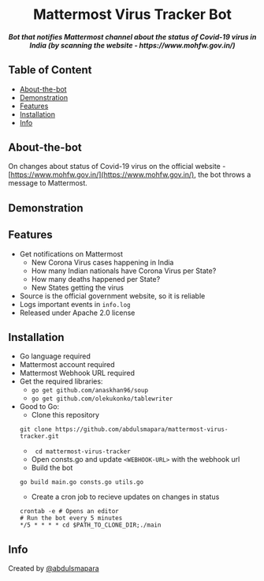 <p align="center">
	<h1 align="center">Mattermost Virus Tracker Bot</h1>
	<h5 align="center">Bot that notifies Mattermost channel about the status of Covid-19 virus in India (by scanning the website - https://www.mohfw.gov.in/)</h5>
</p>


## Table of Content
- [About-the-bot](#about-the-bot)
- [Demonstration](#demonstration)
- [Features](#features)
- [Installation](#installation)
- [Info](#info)


## About-the-bot

On changes about status of Covid-19 virus on the official website - [https://www.mohfw.gov.in/](https://www.mohfw.gov.in/), the bot throws a message to Mattermost.

## Demonstration

## Features

- Get notifications on Mattermost
	* New Corona Virus cases happening in India
	* How many Indian nationals have Corona Virus per State?
	* How many deaths happened per State?
	* New States getting the virus
- Source is the official government website, so it is reliable
- Logs important events in ```info.log```
- Released under Apache 2.0 license

## Installation

- Go language required
- Mattermost account required
- Mattermost Webhook URL required
- Get the required libraries:
	* ```go get github.com/anaskhan96/soup```
	* ```go get github.com/olekukonko/tablewriter```
- Good to Go:
	* Clone this repository
    ``` 
    git clone https://github.com/abdulsmapara/mattermost-virus-tracker.git
    ```
	* ``` cd mattermost-virus-tracker```
	* Open consts.go and update ```<WEBHOOK-URL>``` with the webhook url
	* Build the bot
	```
	go build main.go consts.go utils.go
	```
	* Create a cron job to recieve updates on changes in status
	``` 
	crontab -e # Opens an editor
	# Run the bot every 5 minutes
	*/5 * * * * cd $PATH_TO_CLONE_DIR;./main
	```

## Info

Created by [@abdulsmapara](https://github.com/abdulsmapara)

